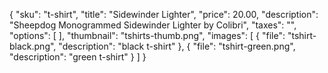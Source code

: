 {
    "sku": "t-shirt",
    "title": "Sidewinder Lighter",
    "price": 20.00,
    "description": "Sheepdog Monogrammed Sidewinder Lighter by Colibri",
    "taxes": "",
    "options": [
    ],
    "thumbnail": "tshirts-thumb.png",
    "images": [
        { "file": "tshirt-black.png", "description": "black t-shirt" },
        { "file": "tshirt-green.png", "description": "green t-shirt" }
    ]
}